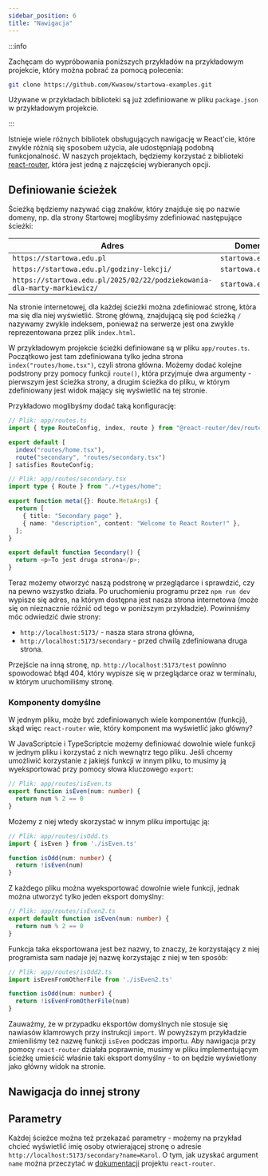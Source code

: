 ```yaml
---
sidebar_position: 6
title: "Nawigacja"
---
```


:::info

Zachęcam do wypróbowania poniższych przykładów na przykładowym projekcie, który
można pobrać za pomocą polecenia:

```bash
git clone https://github.com/Kwasow/startowa-examples.git
```

Używane w przykładach biblioteki są już zdefiniowane w pliku `package.json` w
przykładowym projekcie.

:::

Istnieje wiele różnych bibliotek obsługujących nawigację w React'cie, które
zwykle różnią się sposobem użycia, ale udostępniają podobną funkcjonalność.
W naszych projektach, będziemy korzystać z biblioteki
[react-router](https://reactrouter.com/), która jest jedną z najczęściej
wybieranych opcji.

## Definiowanie ścieżek

Ścieżką będziemy nazywać ciąg znaków, który znajduje się po nazwie domeny, np.
dla strony Startowej moglibyśmy zdefiniować następujące ścieżki:

| **Adres** | **Domena** | **Ścieżka** |
| --------- | ---------- | ----------- |
| `https://startowa.edu.pl` | `startowa.edu.pl` | `/` |
| `https://startowa.edu.pl/godziny-lekcji/` | `startowa.edu.pl` | `/godziny-lekcji` |
| `https://startowa.edu.pl/2025/02/22/podziekowania-dla-marty-markiewicz/` | `startowa.edu.pl` | `/2025/02/22/podziekowania-dla-marty-markiewicz` |

Na stronie internetowej, dla każdej ścieżki można zdefiniować stronę, która ma
się dla niej wyświetlić. Stronę główną, znajdującą się pod ścieżką `/` nazywamy
zwykle indeksem, ponieważ na serwerze jest ona zwykle reprezentowana przez
plik `index.html`.

W przykładowym projekcie ścieżki definiowane są w pliku `app/routes.ts`.
Początkowo jest tam zdefiniowana tylko jedna strona `index("routes/home.tsx")`,
czyli strona główna. Możemy dodać kolejne podstrony przy pomocy funkcji
`route()`, która przyjmuje dwa argumenty - pierwszym jest ścieżka strony,
a drugim ścieżka do pliku, w którym zdefiniowany jest widok mający się wyświetlić
na tej stronie.

Przykładowo moglibyśmy dodać taką konfigurację:

```ts
// Plik: app/routes.ts
import { type RouteConfig, index, route } from "@react-router/dev/routes";

export default [
  index("routes/home.tsx"),
  route("secondary", "routes/secondary.tsx")
] satisfies RouteConfig;
```

```ts
// Plik: app/routes/secondary.tsx
import type { Route } from "./+types/home";

export function meta({}: Route.MetaArgs) {
  return [
    { title: "Secondary page" },
    { name: "description", content: "Welcome to React Router!" },
  ];
}

export default function Secondary() {
  return <p>To jest druga strona</p>;
}
```

Teraz możemy otworzyć naszą podstronę w przeglądarce i sprawdzić, czy na
pewno wszystko działa. Po uruchomieniu programu przez `npm run dev` wypisze
się adres, na którym dostępna jest nasza strona internetowa (może się on
nieznacznie różnić od tego w poniższym przykładzie). Powinniśmy móc odwiedzić
dwie strony:

- `http://localhost:5173/` - nasza stara strona główna,
- `http://localhost:5173/secondary` - przed chwilą zdefiniowana druga strona.

Przejście na inną stronę, np. `http://localhost:5173/test` powinno spowodować
błąd 404, który wypisze się w przeglądarce oraz w terminalu, w którym
uruchomiliśmy stronę.

### Komponenty domyślne

W jednym pliku, może być zdefiniowanych wiele komponentów (funkcji), skąd
więc `react-router` wie, który komponent ma wyświetlić jako główny?

W JavaScriptcie i TypeScriptcie możemy definiować dowolnie wiele funkcji w
jednym pliku i korzystać z nich wewnątrz tego pliku. Jeśli chcemy umożliwić
korzystanie z jakiejś funkcji w innym pliku, to musimy ją wyeksportować przy
pomocy słowa kluczowego `export`:

```ts
// Plik: app/routes/isEven.ts
export function isEven(num: number) {
  return num % 2 == 0
}
```

Możemy z niej wtedy skorzystać w innym pliku importując ją:

```ts
// Plik: app/routes/isOdd.ts
import { isEven } from './isEven.ts'

function isOdd(num: number) {
  return !isEven(num)
}
```

Z każdego pliku można wyeksportować dowolnie wiele funkcji, jednak można
utworzyć tylko jeden eksport domyślny:

```ts
// Plik: app/routes/isEven2.ts
export default function isEven(num: number) {
  return num % 2 == 0
}
```

Funkcja taka eksportowana jest bez nazwy, to znaczy, że korzystający z niej
programista sam nadaje jej nazwę korzystając z niej w ten sposób:

```ts
// Plik: app/routes/isOdd2.ts
import isEvenFromOtherFile from './isEven2.ts'

function isOdd(num: number) {
  return !isEvenFromOtherFile(num)
}
```

Zauważmy, że w przypadku eksportów domyślnych nie stosuje się nawiasów
klamrowych przy instrukcji `import`. W powyższym przykładzie zmieniliśmy też
nazwę funkcji `isEven` podczas importu. Aby nawigacja przy pomocy `react-router`
działała poprawnie, musimy w pliku implementującym ścieżkę umieścić właśnie
taki eksport domyślny - to on będzie wyświetlony jako główny widok na stronie.

## Nawigacja do innej strony

## Parametry

Każdej ścieżce można też przekazać parametry - możemy na przykład chcieć
wyświetlić imię osoby otwierającej stronę o adresie
`http://localhost:5173/secondary?name=Karol`. O tym, jak uzyskać argument
`name` można przeczytać w [dokumentacji](https://reactrouter.com/home) projektu
`react-router`.

